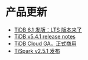 # 产品更新

- [TiDB 6.1 发版：LTS 版本来了](1-tidb-6-1.md)
- [TiDB v5.4.1 release notes](2-tidb-5-4-1-release-note.md)
- [TiDB Cloud GA，正式商用](3-tidb-cloud-ga.md)
- [TiSpark v2.5.1 发布](4-tispark-2.5.1.md)